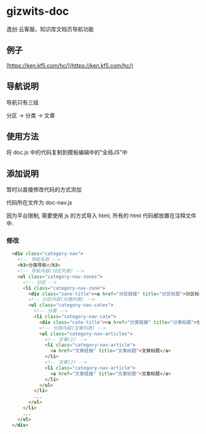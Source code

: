 # gizwits-doc

逸创·云客服，知识库文档页导航功能

## 例子

[https://ken.kf5.com/hc/](https://ken.kf5.com/hc/)

## 导航说明

导航只有三级

分区 -> 分类 -> 文章

## 使用方法

将 doc.js 中的代码复制到模板编辑中的"全局JS"中

## 添加说明

暂时以直接修改代码的方式添加

代码所在文件为 doc-nav.js

因为平台限制, 需要使用 js 的方式导入 html, 所有的 html 代码都放置在注释文件中.

### 修改

```html
  <div class="category-nav">
    <!-- 导航名称 -->
    <h3>分类导航</h3>
    <!-- 导航内容(分区列表) -->
    <ul class="category-nav-zones">
      <!-- 分区 -->
      <li class="category-nav-zone">
        <div class="zone-title"><a href="分区链接" title="分区标题">分区标题</a></div>
        <!-- 分区内容(分类列表) -->
        <ul class="category-nav-cates">
          <!-- 分类 -->
          <li class="category-nav-cate">
            <div class="cate-title"><a href="分类链接" title="分类标题">分类标题</a></div>
            <!-- 分类内容(文章列表) -->
            <ul class="category-nav-articles">
              <!-- 文章(1) -->
              <li class="category-nav-article">
                <a href="文章链接" title="文章标题">文章标题</a>
              </li>
              <!-- 文章(2) -->
              <li class="category-nav-article">
                <a href="文章链接" title="文章标题">文章标题</a>
              </li>
            </ul>
          </li>
          ...
        </ul>
      </li>
      ...
    </ul>
  </div>
```

